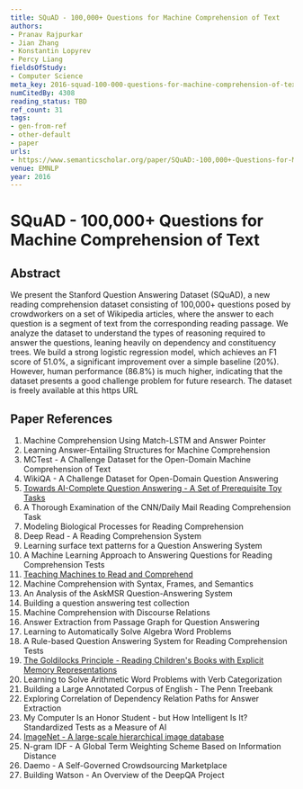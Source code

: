 ```yaml
---
title: SQuAD - 100,000+ Questions for Machine Comprehension of Text
authors:
- Pranav Rajpurkar
- Jian Zhang
- Konstantin Lopyrev
- Percy Liang
fieldsOfStudy:
- Computer Science
meta_key: 2016-squad-100-000-questions-for-machine-comprehension-of-text
numCitedBy: 4308
reading_status: TBD
ref_count: 31
tags:
- gen-from-ref
- other-default
- paper
urls:
- https://www.semanticscholar.org/paper/SQuAD:-100,000+-Questions-for-Machine-Comprehension-Rajpurkar-Zhang/05dd7254b632376973f3a1b4d39485da17814df5?sort=total-citations
venue: EMNLP
year: 2016
---
```


# SQuAD - 100,000+ Questions for Machine Comprehension of Text

## Abstract

We present the Stanford Question Answering Dataset (SQuAD), a new reading comprehension dataset consisting of 100,000+ questions posed by crowdworkers on a set of Wikipedia articles, where the answer to each question is a segment of text from the corresponding reading passage. We analyze the dataset to understand the types of reasoning required to answer the questions, leaning heavily on dependency and constituency trees. We build a strong logistic regression model, which achieves an F1 score of 51.0%, a significant improvement over a simple baseline (20%). However, human performance (86.8%) is much higher, indicating that the dataset presents a good challenge problem for future research. 
The dataset is freely available at this https URL

## Paper References

1. Machine Comprehension Using Match-LSTM and Answer Pointer
2. Learning Answer-Entailing Structures for Machine Comprehension
3. MCTest - A Challenge Dataset for the Open-Domain Machine Comprehension of Text
4. WikiQA - A Challenge Dataset for Open-Domain Question Answering
5. [Towards AI-Complete Question Answering - A Set of Prerequisite Toy Tasks](2016-towards-ai-complete-question-answering-a-set-of-prerequisite-toy-tasks)
6. A Thorough Examination of the CNN/Daily Mail Reading Comprehension Task
7. Modeling Biological Processes for Reading Comprehension
8. Deep Read - A Reading Comprehension System
9. Learning surface text patterns for a Question Answering System
10. A Machine Learning Approach to Answering Questions for Reading Comprehension Tests
11. [Teaching Machines to Read and Comprehend](2015-teaching-machines-to-read-and-comprehend)
12. Machine Comprehension with Syntax, Frames, and Semantics
13. An Analysis of the AskMSR Question-Answering System
14. Building a question answering test collection
15. Machine Comprehension with Discourse Relations
16. Answer Extraction from Passage Graph for Question Answering
17. Learning to Automatically Solve Algebra Word Problems
18. A Rule-based Question Answering System for Reading Comprehension Tests
19. [The Goldilocks Principle - Reading Children's Books with Explicit Memory Representations](2016-the-goldilocks-principle-reading-children-s-books-with-explicit-memory-representations)
20. Learning to Solve Arithmetic Word Problems with Verb Categorization
21. Building a Large Annotated Corpus of English - The Penn Treebank
22. Exploring Correlation of Dependency Relation Paths for Answer Extraction
23. My Computer Is an Honor Student - but How Intelligent Is It? Standardized Tests as a Measure of AI
24. [ImageNet - A large-scale hierarchical image database](2009-imagenet-a-large-scale-hierarchical-image-database)
25. N-gram IDF - A Global Term Weighting Scheme Based on Information Distance
26. Daemo - A Self-Governed Crowdsourcing Marketplace
27. Building Watson - An Overview of the DeepQA Project

